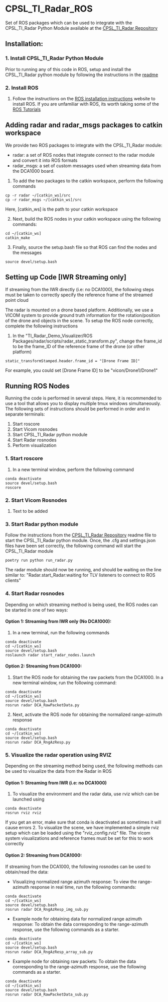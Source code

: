 # CPSL_TI_Radar_ROS
Set of ROS packages which can be used to integrate with the CPSL_TI_Radar Python Module available at the [CPSL_TI_Radar Repository](https://github.com/davidmhunt/TI_Radar_Demo_Visualizer)


## Installation:

### 1. Install CPSL_TI_Radar Python Module
Prior to running any of this code in ROS, setup and install the CPSL_TI_Radar python module by following the instructions in the [readme](https://github.com/davidmhunt/TI_Radar_Demo_Visualizer/)

### 2. Install ROS
1. Follow the instructions on the [ROS installation instructions](http://wiki.ros.org/noetic/Installation) website to install ROS. If you are unfamiliar with ROS, its worth taking some of the [ROS Tutorials](http://wiki.ros.org/ROS/Tutorials)

## Adding radar and radar_msgs packages to catkin workspace
We provide two ROS packages to integrate with the CPSL_TI_Radar module:
* radar: a set of ROS nodes that integrate connect to the radar module and convert it into ROS formats
* radar_msgs: a set of custom messages used when streaming data from the DCA1000 board. 

1. To add the two packages to the catkin workspace, perform the following commands
```
cp -r radar ~/[catkin_ws]/src
cp -r radar_msgs ~/[catkin_ws]/src
```
Here, [catkin_ws] is the path to your catkin workspace

2. Next, build the ROS nodes in your catkin workspace using the following commands:
```
cd ~/[catkin_ws]
catkin_make
```

3. Finally, source the setup.bash file so that ROS can find the nodes and the messages
```
source devel/setup.bash
```

## Setting up Code [IWR Streaming only]
If streaming from the IWR directly (i.e: no DCA1000), the following steps must be taken to correctly specify the reference frame of the streamed point cloud

The radar is mounted on a drone based platform. Additionally, we use a VICOM system to provide ground truth information for the rotation/position of the drone and objects in the scene. To setup the ROS node correctly, complete the following instructions

1. In the "TI_Radar_Demo_Visualizer/ROS Packages/radar/scripts/radar_static_transform.py", change the frame_id to be the frame_ID of the reference frame of the drone (or other platform)
```
static_transformStamped.header.frame_id = "[Drone Frame ID]"
```
For example, you could set [Drone Frame ID] to be "vicon/Drone1/Drone1"

## Running ROS Nodes

Running the code is performed in several steps. Here, it is recommended  to use a tool that allows you to display multiple tmux windows simultaneously. The following sets of instructions should be performed in order and in separate terminals:
1. Start roscore
2. Start Vicom rosnodes
3. Start CPSL_TI_Radar python module
4. Start Radar rosnodes
5. Perform visualization

### 1. Start roscore

1. In a new terminal window, perform the following command
```
conda deactivate
source devel/setup.bash
roscore
```

### 2. Start Vicom Rosnodes
1. Text to be added

### 3. Start Radar python module
Follow the instructions from the [CPSL_TI_Radar Repository](https://github.com/davidmhunt/TI_Radar_Demo_Visualizer) readme file to start the CPSL_TI_Radar python module. Once, the .cfg and settings.json files have been set correctly, the following command will start the CPSL_TI_Radar module
```
poetry run python run_radar.py
```
The radar module should now be running, and should be waiting on the line similar to: "Radar.start_Radar:waiting for TLV listeners to connect to ROS clients"

### 4. Start Radar rosnodes
Depending on which streaming method is being used, the ROS nodes can be started in one of two ways:
#### Option 1: Streaming from IWR only (No DCA1000):
1. In a new terminal, run the following commands
```
conda deactivate
cd ~/[catkin_ws]
source devel/setup.bash
roslaunch radar start_radar_nodes.launch
```

#### Option 2: Streaming from DCA1000:
1. Start the ROS node for obtaining the raw packets from the DCA1000. In a new terminal window, run the following command:
```
conda deactivate
cd ~/[catkin_ws]
source devel/setup.bash
rosrun radar DCA_RawPacketData.py
```
2. Next, activate the ROS node for obtaining the normalized range-azimuth response
```
conda deactivate
cd ~/[catkin_ws]
source devel/setup.bash
rosrun radar DCA_RngAzResp.py
```

### 5. Visualize the radar operation using RVIZ
Depending on the streaming method being used, the following methods can be used to visualize the data from the Radar in ROS

#### Option 1: Streaming from IWR (i.e: no DCA1000)
1. To visualize the environment and the radar data, use rviz which can be launched using 
```
conda deactivate
rosrun rviz rviz
```
If you get an error, make sure that conda is deactivated as sometimes it will cause errors
2. To visualize the scene, we have implemented a simple rviz setup which can be loaded using the "rviz_config.rviz" file. The vicom system visualizations and reference frames must be set for this to work correctly 

#### Option 2: Streaming from DCA1000:
If streaming from the DCA1000, the following rosnodes can be used to obtain/read the data:

* Visualizing normalized range azimuth response: To view the range-azimuth response in real time, run the following commands:
```
conda deactivate
cd ~/[catkin_ws]
source devel/setup.bash
rosrun radar DCA_RngAzResp_img_sub.py
```

* Example node for obtaining data for normalized range azimuth response: To obtain the data corresponding to the range-azimuth response, use the following commands as a starter.
```
conda deactivate
cd ~/[catkin_ws]
source devel/setup.bash
rosrun radar DCA_RngAzResp_array_sub.py
```

* Example node for obtaining raw packets: To obtain the data corresponding to the range-azimuth response, use the following commands as a starter.
```
conda deactivate
cd ~/[catkin_ws]
source devel/setup.bash
rosrun radar DCA_RawPacketData_sub.py
```
